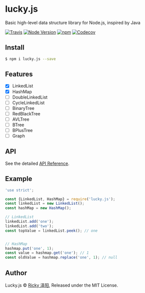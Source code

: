 # lucky.js
Basic high-level data structure library for Node.js, inspired by Java

[![Travis](https://img.shields.io/travis/rickyes/lucky.js.svg?style=for-the-badge)](https://travis-ci.org/rickyes/lucky.js)
[![Node Version](https://img.shields.io/badge/node-%3E=9.0.0-brightgreen.svg?longCache=true&style=for-the-badge)](https://www.npmjs.com/package/lucky.js)
[![npm](https://img.shields.io/npm/v/lucky.js.svg?style=for-the-badge)](https://www.npmjs.com/package/lucky.js)
[![Codecov](https://img.shields.io/codecov/c/github/rickyes/lucky.js/master.svg?style=for-the-badge)](https://codecov.io/gh/rickyes/lucky.js)

## Install

``` bash
$ npm i lucky.js --save
```

## Features
- [x] LinkedList
- [x] HashMap
- [ ] DoubleLinkedList
- [ ] CycleLinkedList
- [ ] BinaryTree
- [ ] RedBlackTree
- [ ] AVLTree
- [ ] BTree
- [ ] BPlusTree
- [ ] Graph

## API
See the detailed [API Reference](./docs/index.md).

## Example

``` js
'use strict';

const {LinkedList, HashMap} = require('lucky.js');
const linkedList = new LinkedList();
const hashMap = new HashMap();

// LinkedList
linkedList.add('one');
linkedList.add('two');
const topValue = linkedList.peek(); // one


// HashMap
hashmap.put('one', 1);
const value = hashmap.get('one'); // 1
const oldValue = hashmap.replace('one', 1); // null
```

## Author
Lucky.js © [Ricky 泽阳](https://github.com/rickyes), Released under the MIT License.  